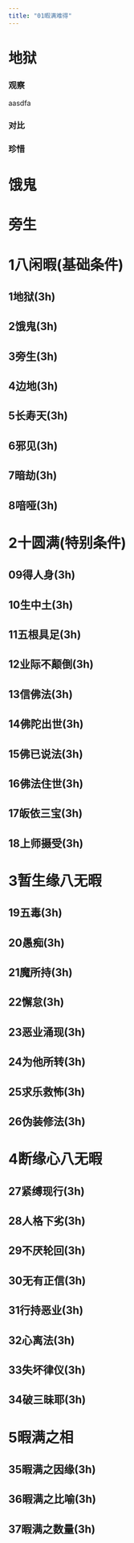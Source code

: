 ```yaml
---
title: "01暇满难得"
---
```


# 地狱

### 观察

aasdfa


### 对比

### 珍惜


# 饿鬼

# 旁生

# 1八闲暇(基础条件)

## 1地狱(3h)

## 2饿鬼(3h)

## 3旁生(3h)

## 4边地(3h)

## 5长寿天(3h)

## 6邪见(3h)

## 7暗劫(3h)

## 8喑哑(3h)

# 2十圆满(特别条件)

## 09得人身(3h)

## 10生中土(3h)

## 11五根具足(3h)

## 12业际不颠倒(3h)

## 13信佛法(3h)

## 14佛陀出世(3h)

## 15佛已说法(3h)

## 16佛法住世(3h)

## 17皈依三宝(3h)

## 18上师摄受(3h)

# 3暂生缘八无暇

## 19五毒(3h)

## 20愚痴(3h)

## 21魔所持(3h)

## 22懈怠(3h)

## 23恶业涌现(3h)

## 24为他所转(3h)

## 25求乐救怖(3h)

## 26伪装修法(3h)

# 4断缘心八无暇

## 27紧缚现行(3h)

## 28人格下劣(3h)

## 29不厌轮回(3h)

## 30无有正信(3h)

## 31行持恶业(3h)

## 32心离法(3h)



## 33失坏律仪(3h)

## 34破三昧耶(3h)

# 5暇满之相

## 35暇满之因缘(3h)

## 36暇满之比喻(3h)

## 37暇满之数量(3h)